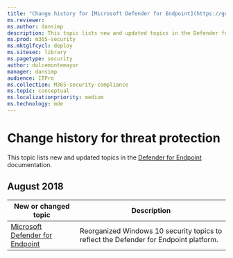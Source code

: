 ```yaml
---
title: "Change history for [Microsoft Defender for Endpoint](https://go.microsoft.com/fwlink/?linkid=2154037)"
ms.reviewer: 
ms.author: dansimp
description: This topic lists new and updated topics in the Defender for Endpoint content set.
ms.prod: m365-security
ms.mktglfcycl: deploy
ms.sitesec: library
ms.pagetype: security
author: dulcemontemayor
manager: dansimp
audience: ITPro
ms.collection: M365-security-compliance
ms.topic: conceptual
ms.localizationpriority: medium
ms.technology: mde
---
```


# Change history for threat protection
This topic lists new and updated topics in the [Defender for Endpoint](microsoft-defender-atp/microsoft-defender-advanced-threat-protection.md) documentation.

## August 2018

New or changed topic | Description
---------------------|------------
[Microsoft Defender for Endpoint](microsoft-defender-atp/microsoft-defender-advanced-threat-protection.md) | Reorganized Windows 10 security topics to reflect the Defender for Endpoint platform.

